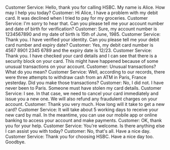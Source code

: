 Customer Service: Hello, thank you for calling HSBC. My name is Alice. How may I help you today?
Customer: Hi Alice, I have a problem with my debit card. It was declined when I tried to pay for my groceries.
Customer Service: I'm sorry to hear that. Can you please tell me your account number and date of birth for verification?
Customer: Sure, my account number is 1234567890 and my date of birth is 15th of June, 1985.
Customer Service: Thank you. I have verified your identity. Can you please tell me your debit card number and expiry date?
Customer: Yes, my debit card number is 4567 8901 2345 6789 and the expiry date is 12/23.
Customer Service: Thank you. I have checked your card details and I can see that there is a security block on your card. This might have happened because of some unusual transactions on your account.
Customer: Unusual transactions? What do you mean?
Customer Service: Well, according to our records, there were three attempts to withdraw cash from an ATM in Paris, France yesterday. Did you make those transactions?
Customer: No, I did not. I have never been to Paris. Someone must have stolen my card details.
Customer Service: I see. In that case, we need to cancel your card immediately and issue you a new one. We will also refund any fraudulent charges on your account.
Customer: Thank you very much. How long will it take to get a new card?
Customer Service: It will take about 5 working days to receive your new card by mail. In the meantime, you can use our mobile app or online banking to access your account and make payments.
Customer: OK, thank you for your help.
Customer Service: You're welcome. Is there anything else I can assist you with today?
Customer: No, that's all. Have a nice day.
Customer Service: Thank you for choosing HSBC. Have a nice day too. Goodbye.
